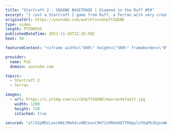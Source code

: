 ```yaml
---
title: "StarCraft 2 - INSANE BASETRADE | Diamond in the Ruff #59"
excerpt: "I cast a StarCraft 2 game from Ruff, a Terran with very creative gameplay. How will he ruff up his Zerg opponent? Seriously this game started off being a strange TvZ unlike other ones, and then the base trade LOL  💎 Diamond in the Ruff: https://www.youtube.com/playlist?list=PLFUDU8AOevUfdEq20wYq8Sm9z3sc1yn0l"
originalUrl: https://youtube.com/watch?v=cbVpft5QGNE
type: video
length: PT29M35S
publishedDateTime: 2021-11-26T22:26:59Z
heat: 50

featuredContent: "<iframe width=\"800\" height=\"500\" frameborder=\"0\" src=\"https://www.youtube.com/embed/cbVpft5QGNE\" allow=\"accelerometer; autoplay; encrypted-media; gyroscope; picture-in-picture\" allowfullscreen></iframe>"

provider:
  name: PiG
  domain: youtube.com

topics:
  - StarCraft 2
  - Terran

images:
  - url: https://i.ytimg.com/vi/cbVpft5QGNE/maxresdefault.jpg
    width: 1280
    height: 720
    isCached: true

secured: "yll5SpMDzLaxcH6EJRmh4cvHBCexvC9H73iM9dn06TTROpploYXqPbJEqvvWWDeCbIUt9aeMM69FbGKyit2ehLl1jVvjV79fUb5eli5aIhamKYPtNgLoj/o44gA6DWdnwtoWI5NQESrHjnDP8IihbvKLg1ftT2mLkjyQ5zKSE0tqVZ742yn8YVcY2ZcdBgsCBsO3yldXpmbTq0pX2BRiqrsR6aKdB7fML0JIK38rSjJMcd+ExeplfnRM0SlMVjEqCwBslSv5T+Xt/UrZDp/FJlUMrs1d27Y6dV+fKUviHZlZRrscN94TxMU4OC8KNkkSOT8Gsr4macj+l1vW4GWTfU9ZeEk7HkNGid3aVkbAUFRSL89IxkTfOaaZB9X4U3bBPyChn/HgOt0WWIg2Y79F/A8zZjTb4FMXic8ckTXLwMY=;pT6gzYlHOooPMfM83bR7lQ=="
---
```


